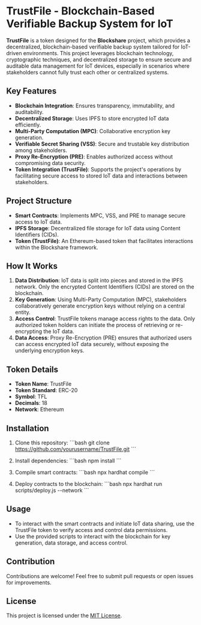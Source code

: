 
# TrustFile - Blockchain-Based Verifiable Backup System for IoT

**TrustFile** is a token designed for the **Blockshare** project, which provides a decentralized, blockchain-based verifiable backup system tailored for IoT-driven environments. This project leverages blockchain technology, cryptographic techniques, and decentralized storage to ensure secure and auditable data management for IoT devices, especially in scenarios where stakeholders cannot fully trust each other or centralized systems.

## Key Features
- **Blockchain Integration**: Ensures transparency, immutability, and auditability.
- **Decentralized Storage**: Uses IPFS to store encrypted IoT data efficiently.
- **Multi-Party Computation (MPC)**: Collaborative encryption key generation.
- **Verifiable Secret Sharing (VSS)**: Secure and trustable key distribution among stakeholders.
- **Proxy Re-Encryption (PRE)**: Enables authorized access without compromising data security.
- **Token Integration (TrustFile)**: Supports the project's operations by facilitating secure access to stored IoT data and interactions between stakeholders.

## Project Structure
- **Smart Contracts**: Implements MPC, VSS, and PRE to manage secure access to IoT data.
- **IPFS Storage**: Decentralized file storage for IoT data using Content Identifiers (CIDs).
- **Token (TrustFile)**: An Ethereum-based token that facilitates interactions within the Blockshare framework.

## How It Works
1. **Data Distribution**: IoT data is split into pieces and stored in the IPFS network. Only the encrypted Content Identifiers (CIDs) are stored on the blockchain.
2. **Key Generation**: Using Multi-Party Computation (MPC), stakeholders collaboratively generate encryption keys without relying on a central entity.
3. **Access Control**: TrustFile tokens manage access rights to the data. Only authorized token holders can initiate the process of retrieving or re-encrypting the IoT data.
4. **Data Access**: Proxy Re-Encryption (PRE) ensures that authorized users can access encrypted IoT data securely, without exposing the underlying encryption keys.

## Token Details
- **Token Name**: TrustFile
- **Token Standard**: ERC-20
- **Symbol**: TFL
- **Decimals**: 18
- **Network**: Ethereum

## Installation

1. Clone this repository:
   \`\`\`bash
   git clone https://github.com/yourusername/TrustFile.git
   \`\`\`

2. Install dependencies:
   \`\`\`bash
   npm install
   \`\`\`

3. Compile smart contracts:
   \`\`\`bash
   npx hardhat compile
   \`\`\`

4. Deploy contracts to the blockchain:
   \`\`\`bash
   npx hardhat run scripts/deploy.js --network <network>
   \`\`\`

## Usage
- To interact with the smart contracts and initiate IoT data sharing, use the TrustFile token to verify access and control data permissions.
- Use the provided scripts to interact with the blockchain for key generation, data storage, and access control.

## Contribution
Contributions are welcome! Feel free to submit pull requests or open issues for improvements.

## License
This project is licensed under the [MIT License](LICENSE).
